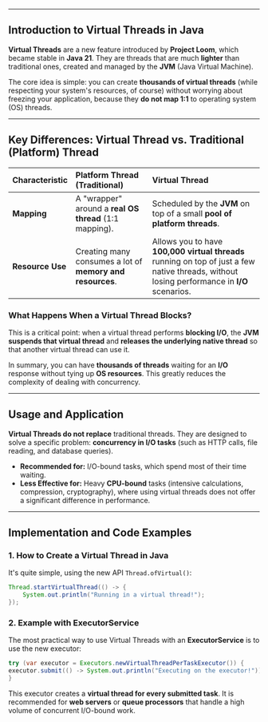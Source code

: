 
-----

## Introduction to Virtual Threads in Java

**Virtual Threads** are a new feature introduced by **Project Loom**, which became stable in **Java 21**. They are threads that are much **lighter** than traditional ones, created and managed by the **JVM** (Java Virtual Machine).

The core idea is simple: you can create **thousands of virtual threads** (while respecting your system's resources, of course) without worrying about freezing your application, because they **do not map 1:1** to operating system (OS) threads.

-----

## Key Differences: Virtual Thread vs. Traditional (Platform) Thread

| Characteristic | Platform Thread (Traditional) | Virtual Thread |
| :--- | :--- | :--- |
| **Mapping** | A "wrapper" around a **real OS thread** (1:1 mapping). | Scheduled by the **JVM** on top of a small **pool of platform threads**. |
| **Resource Use** | Creating many consumes a lot of **memory and resources**. | Allows you to have **100,000 virtual threads** running on top of just a few native threads, without losing performance in **I/O** scenarios. |

### What Happens When a Virtual Thread Blocks?

This is a critical point: when a virtual thread performs **blocking I/O**, the **JVM suspends that virtual thread** and **releases the underlying native thread** so that another virtual thread can use it.

In summary, you can have **thousands of threads** waiting for an **I/O** response without tying up **OS resources**. This greatly reduces the complexity of dealing with concurrency.

-----

## Usage and Application

**Virtual Threads do not replace** traditional threads. They are designed to solve a specific problem: **concurrency in I/O tasks** (such as HTTP calls, file reading, and database queries).

  * **Recommended for:** I/O-bound tasks, which spend most of their time waiting.
  * **Less Effective for:** Heavy **CPU-bound** tasks (intensive calculations, compression, cryptography), where using virtual threads does not offer a significant difference in performance.

-----

## Implementation and Code Examples

### 1\. How to Create a Virtual Thread in Java

It's quite simple, using the new API `Thread.ofVirtual()`:

```java
Thread.startVirtualThread(() -> {
    System.out.println("Running in a virtual thread!");
});
```

### 2\. Example with ExecutorService

The most practical way to use Virtual Threads with an **ExecutorService** is to use the new executor:

```java
try (var executor = Executors.newVirtualThreadPerTaskExecutor()) {
executor.submit(() -> System.out.println("Executing on the executor!"));
}
```

This executor creates a **virtual thread for every submitted task**. It is recommended for **web servers** or **queue processors** that handle a high volume of concurrent I/O-bound work.